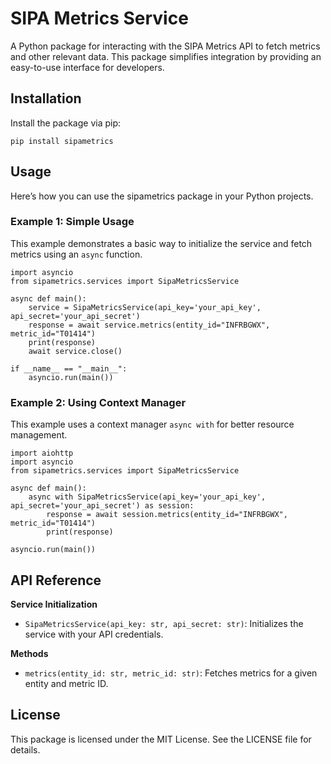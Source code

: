 # SIPA Metrics Service

A Python package for interacting with the SIPA Metrics API to fetch metrics and other relevant data. This package simplifies integration by providing an easy-to-use interface for developers.

## Installation

Install the package via pip:

```
pip install sipametrics
```


## Usage
Here’s how you can use the sipametrics package in your Python projects.

### Example 1: Simple Usage
This example demonstrates a basic way to initialize the service and fetch metrics using an `async` function.

```
import asyncio
from sipametrics.services import SipaMetricsService

async def main():
    service = SipaMetricsService(api_key='your_api_key', api_secret='your_api_secret')
    response = await service.metrics(entity_id="INFRBGWX", metric_id="T01414")
    print(response)
    await service.close()

if __name__ == "__main__":
    asyncio.run(main())
```

### Example 2: Using Context Manager
This example uses a context manager `async with` for better resource management.

```
import aiohttp
import asyncio
from sipametrics.services import SipaMetricsService

async def main():
    async with SipaMetricsService(api_key='your_api_key', api_secret='your_api_secret') as session:
        response = await session.metrics(entity_id="INFRBGWX", metric_id="T01414")
        print(response)

asyncio.run(main())
```


## API Reference
**Service Initialization**

- `SipaMetricsService(api_key: str, api_secret: str)`: Initializes the service with your API credentials.

**Methods**

- `metrics(entity_id: str, metric_id: str)`: Fetches metrics for a given entity and metric ID.

## License

This package is licensed under the MIT License. See the LICENSE file for details.

